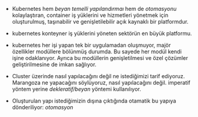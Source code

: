 * Kubernetes hem *beyan temelli yapılandırmaı* hem de *otomasyonu* kolaylaştıran, container iş yüklerini ve hizmetleri yönetmek için oluşturulmuş, taşınabilir ve genişletilebilir açık kaynaklı bir platformdur.

* kubernetes konteyner iş yüklerini yöneten sektörün en büyük platformu.

* kubernetes her işi yapan tek bir uygulamadan oluşmuyor, majör özellikler modüllere bölünmüş durumda. Bu sayede her modül kendi işine odaklanıyor. Ayrıca bu modüllerin genişletilmesi ve özel çözümler geliştirilmesine de imkan sağlıyor.

* Cluster üzerinde nasıl yapılacağını değil ne istediğimizi tarif ediyoruz. Marangoza ne yapacağını söylüyoruz, nasıl yapılacağını değil. imperatif yöntem yerine *dekleratif/beyan* yöntemi kullanılıyor.

* Oluşturulan yapı istediğimizin dışına çıktığında otamatik bu yapıya dönderiliyor: *otomasyon*